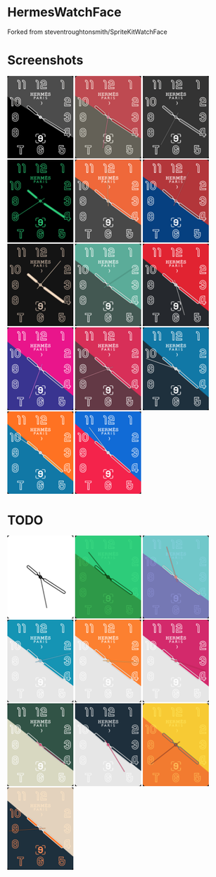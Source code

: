 # HermesWatchFace
Forked from steventroughtonsmith/SpriteKitWatchFace

# Screenshots
<img src="Pictures/IMG_3956.png" width="150" />
<img src="Pictures/IMG_3958.png" width="150" />
<img src="Pictures/IMG_3959.png" width="150" />
<img src="Pictures/IMG_3960.png" width="150" />
<img src="Pictures/IMG_3963.png" width="150" />
<img src="Pictures/IMG_3964.png" width="150" />
<img src="Pictures/IMG_3965.png" width="150" />
<img src="Pictures/IMG_3966.png" width="150" />
<img src="Pictures/IMG_3972.png" width="150" />
<img src="Pictures/IMG_3973.png" width="150" />
<img src="Pictures/IMG_3975.png" width="150" />
<img src="Pictures/IMG_3977.png" width="150" />
<img src="Pictures/IMG_3978.png" width="150" />
<img src="Pictures/IMG_3979.png" width="150" />

# TODO
<img src="Pictures/IMG_3957.png" width="150" />
<img src="Pictures/IMG_3961.png" width="150" />
<img src="Pictures/IMG_3962.png" width="150" />
<img src="Pictures/IMG_3967.png" width="150" />
<img src="Pictures/IMG_3968.png" width="150" />
<img src="Pictures/IMG_3969.png" width="150" />
<img src="Pictures/IMG_3970.png" width="150" />
<img src="Pictures/IMG_3971.png" width="150" />
<img src="Pictures/IMG_3974.png" width="150" />
<img src="Pictures/IMG_3976.png" width="150" />
